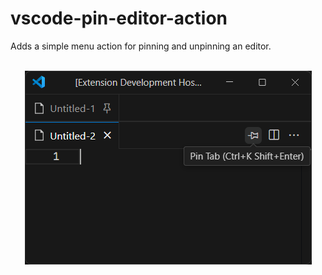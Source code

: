 # vscode-pin-editor-action

Adds a simple menu action for pinning and unpinning an editor.<br>
<br>

<span align="center">

![Demonstration of the contributed button to the editor actions menu](img/image.png)

</span>
